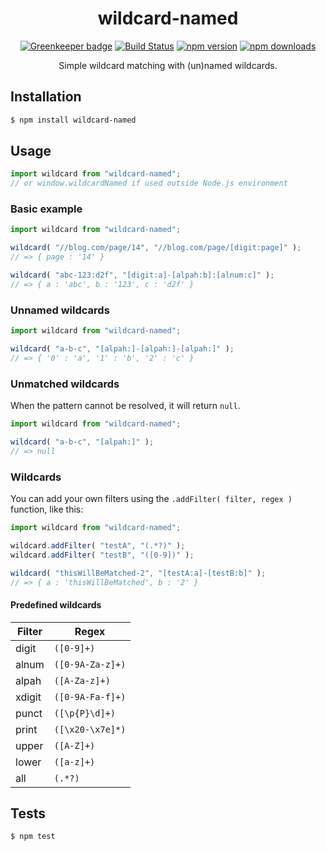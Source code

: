 <div align="center">
  <h1>wildcard-named</h1>

[![Greenkeeper badge](https://badges.greenkeeper.io/Bartozzz/wildcard-named.svg)](https://greenkeeper.io/)
[![Build Status](https://img.shields.io/travis/Bartozzz/wildcard-named.svg)](https://travis-ci.org/Bartozzz/wildcard-named/)
[![npm version](https://img.shields.io/npm/v/wildcard-named.svg)](https://www.npmjs.com/package/wildcard-named)
[![npm downloads](https://img.shields.io/npm/dt/wildcard-named.svg)](https://www.npmjs.com/package/wildcard-named)
  <br>

Simple wildcard matching with (un)named wildcards.
</div>

## Installation

```bash
$ npm install wildcard-named
```

## Usage

```javascript
import wildcard from "wildcard-named";
// or window.wildcardNamed if used outside Node.js environment
```

### Basic example

```javascript
import wildcard from "wildcard-named";

wildcard( "//blog.com/page/14", "//blog.com/page/[digit:page]" );
// => { page : '14' }

wildcard( "abc-123:d2f", "[digit:a]-[alpah:b]:[alnum:c]" );
// => { a : 'abc', b : '123', c : 'd2f' }
```

### Unnamed wildcards

```javascript
import wildcard from "wildcard-named";

wildcard( "a-b-c", "[alpah:]-[alpah:]-[alpah:]" );
// => { '0' : 'a', '1' : 'b', '2' : 'c' }
```

### Unmatched wildcards

When the pattern cannot be resolved, it will return `null`.

```javascript
import wildcard from "wildcard-named";

wildcard( "a-b-c", "[alpah:]" );
// => null
```

### Wildcards

You can add your own filters using the `.addFilter( filter, regex )` function, like this:

```javascript
import wildcard from "wildcard-named";

wildcard.addFilter( "testA", "(.*?)" );
wildcard.addFilter( "testB", "([0-9])" );

wildcard( "thisWillBeMatched-2", "[testA:a]-[testB:b]" );
// => { a : 'thisWillBeMatched', b : '2' }
```

#### Predefined wildcards

| Filter | Regex            |
|--------|------------------|
| digit  | `([0-9]+)`       |
| alnum  | `([0-9A-Za-z]+)` |
| alpah  | `([A-Za-z]+)`    |
| xdigit | `([0-9A-Fa-f]+)` |
| punct  | `([\p{P}\d]+)`   |
| print  | `([\x20-\x7e]*)` |
| upper  | `([A-Z]+)`       |
| lower  | `([a-z]+)`       |
| all    | `(.*?)`          |

## Tests

```bash
$ npm test
```
